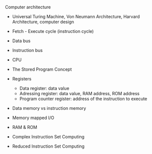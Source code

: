 Computer architecture

- Universal Turing Machine, Von Neumann Architecture, Harvard Architecture, computer design
- Fetch - Execute cycle (instruction cycle)
- Data bus
- Instruction bus
- CPU
- The Stored Program Concept

- Registers
  - Data register: data value
  - Adressing register: data value, RAM address, ROM address
  - Program counter register: address of the instruction to execute
- Data memory vs instruction memory
- Memory mapped I/O
- RAM & ROM

- Complex Instruction Set Computing
- Reduced Instruction Set Computing
